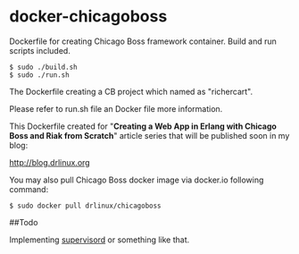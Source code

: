 docker-chicagoboss
==================

Dockerfile for creating Chicago Boss framework container. Build and run scripts included.

	$ sudo ./build.sh
	$ sudo ./run.sh


The Dockerfile creating a CB project which named as "richercart". 

Please refer to run.sh file an Docker file more information.

This Dockerfile created for "**Creating a Web App in Erlang with Chicago Boss and Riak from Scratch**" article series that will be published soon in my blog:

http://blog.drlinux.org

You may also pull Chicago Boss docker image via docker.io following command:

	$ sudo docker pull drlinux/chicagoboss

##Todo

Implementing [supervisord](http://supervisord.org) or something like that.





